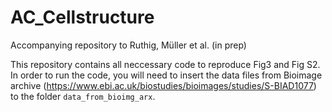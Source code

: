 # AC_Cellstructure
Accompanying repository to Ruthig, Müller et al. (in prep)

This repository contains all neccessary code to reproduce Fig3 and Fig S2. In order to run the code, you will need to insert the data files from Bioimage archive (https://www.ebi.ac.uk/biostudies/bioimages/studies/S-BIAD1077) to the folder `data_from_bioimg_arx`.
